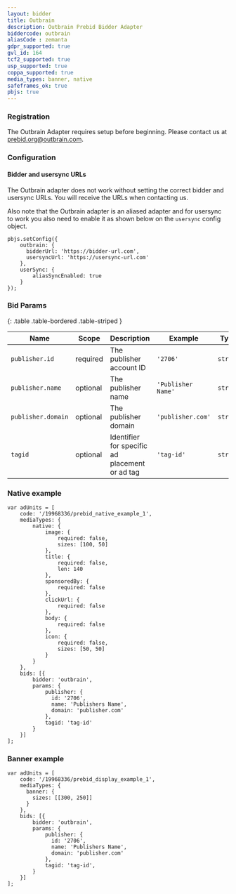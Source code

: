 ```yaml
---
layout: bidder
title: Outbrain
description: Outbrain Prebid Bidder Adapter
biddercode: outbrain
aliasCode : zemanta
gdpr_supported: true
gvl_id: 164
tcf2_supported: true
usp_supported: true
coppa_supported: true
media_types: banner, native
safeframes_ok: true
pbjs: true
---
```


### Registration

The Outbrain Adapter requires setup before beginning. Please contact us at prebid.org@outbrain.com.

### Configuration

#### Bidder and usersync URLs

The Outbrain adapter does not work without setting the correct bidder and usersync URLs.
You will receive the URLs when contacting us.

Also note that the Outbrain adapter is an aliased adapter and for usersync to work you also need to enable it as shown below 
on the `usersync` config object.
```
pbjs.setConfig({
    outbrain: {
      bidderUrl: 'https://bidder-url.com',
      usersyncUrl: 'https://usersync-url.com'
    },
    userSync: {
        aliasSyncEnabled: true
    }
});
```

### Bid Params

{: .table .table-bordered .table-striped }

| Name               | Scope    | Description                                       | Example                | Type     |
|--------------------|----------|---------------------------------------------------|------------------------|----------|
| `publisher.id`     | required | The publisher account ID                          | `'2706'`               | `string` |
| `publisher.name`   | optional | The publisher name                                | `'Publisher Name'`     | `string` |
| `publisher.domain` | optional | The publisher domain                              | `'publisher.com'`      | `string` |
| `tagid`            | optional | Identifier for specific ad placement or ad tag    | `'tag-id'`             | `string` |

### Native example

```
var adUnits = [
    code: '/19968336/prebid_native_example_1',
    mediaTypes: {
        native: {
            image: {
                required: false,
                sizes: [100, 50]
            },
            title: {
                required: false,
                len: 140
            },
            sponsoredBy: {
                required: false
            },
            clickUrl: {
                required: false
            },
            body: {
                required: false
            },
            icon: {
                required: false,
                sizes: [50, 50]
            }
        }
    },
    bids: [{
        bidder: 'outbrain',
        params: {
            publisher: {
              id: '2706',
              name: 'Publishers Name',
              domain: 'publisher.com'
            },
            tagid: 'tag-id'
        }
    }]
];
```

### Banner example
```
var adUnits = [
    code: '/19968336/prebid_display_example_1',
    mediaTypes: {
      banner: {
        sizes: [[300, 250]]
      } 
    },
    bids: [{
        bidder: 'outbrain',
        params: {
            publisher: {
              id: '2706',
              name: 'Publishers Name',
              domain: 'publisher.com'
            },
            tagid: 'tag-id',
        }
    }]
];
```
